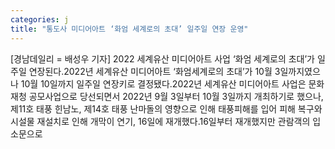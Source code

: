 ```yaml
---
categories: j
title: "통도사 미디어아트 ‘화엄 세계로의 초대’ 일주일 연장 운영"
---
```

[경남데일리 = 배성우 기자] 2022 세계유산 미디어아트 사업 ‘화엄 세계로의 초대’가 일주일 연장된다.2022년 세계유산 미디어아트 ‘화엄세계로의 초대’가 10월 3일까지였으나 10월 10일까지 일주일 연장키로 결정됐다.2022년 세계유산 미디어아트 사업은 문화재청 공모사업으로 당선되면서 2022년 9월 3일부터 10월 3일까지 개최하기로 했으나, 제11호 태풍 힌남노, 제14호 태풍 난마돌의 영향으로 인해 태풍피해를 입어 피해 복구와 시설물 재설치로 인해 개막이 연기, 16일에 재개했다.16일부터 재개했지만 관람객의 입소문으로